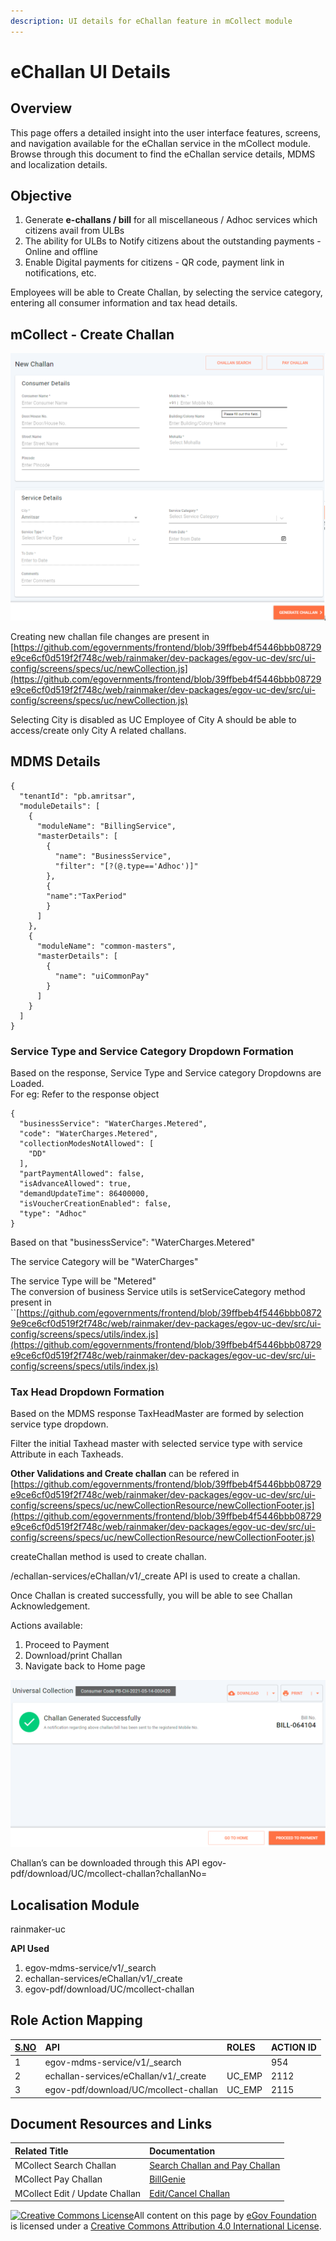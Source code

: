 ```yaml
---
description: UI details for eChallan feature in mCollect module
---
```


# eChallan UI Details

## Overview

This page offers a detailed insight into the user interface features, screens, and navigation available for the eChallan service in the mCollect module. Browse through this document to find the eChallan service details, MDMS and localization details. 

## Objective

1. Generate **e-challans / bill** for all miscellaneous / Adhoc services which citizens avail from ULBs
2. The ability for ULBs to Notify citizens about the outstanding payments - Online and offline
3. Enable Digital payments for citizens - QR code, payment link in notifications, etc.

Employees will be able to Create Challan, by selecting the service category, entering all consumer information and tax head details.

## **mCollect - Create Challan**

![](../../../.gitbook/assets/image-20210514-092513.png)

Creating new challan file changes are present in [https://github.com/egovernments/frontend/blob/39ffbeb4f5446bbb08729e9ce6cf0d519f2f748c/web/rainmaker/dev-packages/egov-uc-dev/src/ui-config/screens/specs/uc/newCollection.js](https://github.com/egovernments/frontend/blob/39ffbeb4f5446bbb08729e9ce6cf0d519f2f748c/web/rainmaker/dev-packages/egov-uc-dev/src/ui-config/screens/specs/uc/newCollection.js)  
  
Selecting City is disabled as UC Employee of City A should be able to access/create only City A related challans.

## **MDMS Details**

```text
{
  "tenantId": "pb.amritsar",
  "moduleDetails": [
    {
      "moduleName": "BillingService",
      "masterDetails": [
        {
          "name": "BusinessService",
          "filter": "[?(@.type=='Adhoc')]"
        },
        {
        "name":"TaxPeriod"
        }
      ]
    },
    {
      "moduleName": "common-masters",
      "masterDetails": [
        {
          "name": "uiCommonPay"
        }
      ]
    }
  ]
}
```

### **Service Type and Service Category Dropdown Formation**

Based on the response, Service Type and Service category Dropdowns are Loaded.  
For eg: Refer to the response object

```text
{
  "businessService": "WaterCharges.Metered",
  "code": "WaterCharges.Metered",
  "collectionModesNotAllowed": [
    "DD"
  ],
  "partPaymentAllowed": false,
  "isAdvanceAllowed": true,
  "demandUpdateTime": 86400000,
  "isVoucherCreationEnabled": false,
  "type": "Adhoc"
}
```

Based on that "businessService": "WaterCharges.Metered"

The service Category will be "WaterCharges"

The service Type will be "Metered"  
The conversion of business Service utils is setServiceCategory method present in ``[https://github.com/egovernments/frontend/blob/39ffbeb4f5446bbb08729e9ce6cf0d519f2f748c/web/rainmaker/dev-packages/egov-uc-dev/src/ui-config/screens/specs/utils/index.js](https://github.com/egovernments/frontend/blob/39ffbeb4f5446bbb08729e9ce6cf0d519f2f748c/web/rainmaker/dev-packages/egov-uc-dev/src/ui-config/screens/specs/utils/index.js)

### **Tax Head Dropdown Formation**

Based on the MDMS response TaxHeadMaster are formed by selection service type dropdown.

Filter the initial Taxhead master with selected service type with service Attribute in each Taxheads.

**Other Validations and Create challan** can be refered in [https://github.com/egovernments/frontend/blob/39ffbeb4f5446bbb08729e9ce6cf0d519f2f748c/web/rainmaker/dev-packages/egov-uc-dev/src/ui-config/screens/specs/uc/newCollectionResource/newCollectionFooter.js](https://github.com/egovernments/frontend/blob/39ffbeb4f5446bbb08729e9ce6cf0d519f2f748c/web/rainmaker/dev-packages/egov-uc-dev/src/ui-config/screens/specs/uc/newCollectionResource/newCollectionFooter.js)

createChallan method is used to create challan.

/echallan-services/eChallan/v1/\_create API is used to create a challan.

Once Challan is created successfully, you will be able to see Challan Acknowledgement.

Actions available:

1.  Proceed to Payment
2. Download/print Challan
3. Navigate back to Home page

![](../../../.gitbook/assets/image-20210514-100011.png)

Challan’s can be downloaded through this API egov-pdf/download/UC/mcollect-challan?challanNo= 

## **Localisation Module**

rainmaker-uc

**API Used** 

1. egov-mdms-service/v1/\_search
2. echallan-services/eChallan/v1/\_create
3. egov-pdf/download/UC/mcollect-challan

## **Role Action Mapping**

| [**S.NO**](http://s.no/) | **API** | **ROLES** | **ACTION ID** |
| :--- | :--- | :--- | :--- |
| 1 | egov-mdms-service/v1/\_search |   | 954 |
| 2 | echallan-services/eChallan/v1/\_create | UC\_EMP | 2112 |
| 3 | egov-pdf/download/UC/mcollect-challan | UC\_EMP | 2115 |

## **Document Resources and Links** 

| **Related Title** | **Documentation** |
| :--- | :--- |
| MCollect Search Challan | [Search Challan and Pay Challan](https://digit-discuss.atlassian.net/wiki/spaces/DD/pages/1598160959/Search+Challan+and+Pay+Challan) |
| MCollect Pay Challan | [BillGenie](https://digit-discuss.atlassian.net/wiki/spaces/EGR/pages/436502610/BillGenie) |
| MCollect Edit / Update Challan | [Edit/Cancel Challan](https://digit-discuss.atlassian.net/wiki/spaces/DD/pages/1599012900) |



 [![Creative Commons License](https://i.creativecommons.org/l/by/4.0/80x15.png)​](http://creativecommons.org/licenses/by/4.0/)All content on this page by [eGov Foundation](https://egov.org.in/) is licensed under a [Creative Commons Attribution 4.0 International License](http://creativecommons.org/licenses/by/4.0/).


